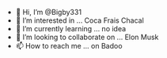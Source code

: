 - 👋 Hi, I’m @Bigby331
- 👀 I’m interested in ... Coca Frais Chacal
- 🌱 I’m currently learning ... no idea
- 💞️ I’m looking to collaborate on ... Elon Musk
- 📫 How to reach me ... on Badoo

<!---
Bigby331/Bigby331 is a ✨ special ✨ repository because its `README.md` (this file) appears on your GitHub profile.
You can click the Preview link to take a look at your changes.
--->

